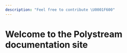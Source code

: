 ```yaml
---
description: "Feel free to contribute \U0001F600"
---
```


# Welcome to the Polystream documentation site

